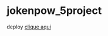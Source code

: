 ﻿# jokenpow_5project
 
 deploy <a href="https://cdsalema.github.io/jokenpow_5project/"> clique aqui</a>
